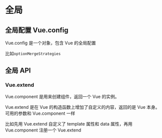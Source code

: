 # 全局

## 全局配置 Vue.config

Vue.config 是一个对象，包含 Vue 的全局配置

比如`optionMergeStrategies`

## 全局 API

### Vue.extend

Vue.component 是用来创建组件，返回一个 Vue 的实例。

Vue.extend 是在 Vue 的构造函数上增加了自定义的内容，返回的是 Vue 本身。可用的参数和 Vue.component 一样

比如先用 Vue.extend 自定义了 template 属性和 data 属性，再用 Vue.component 注册一个 Vue.extend
